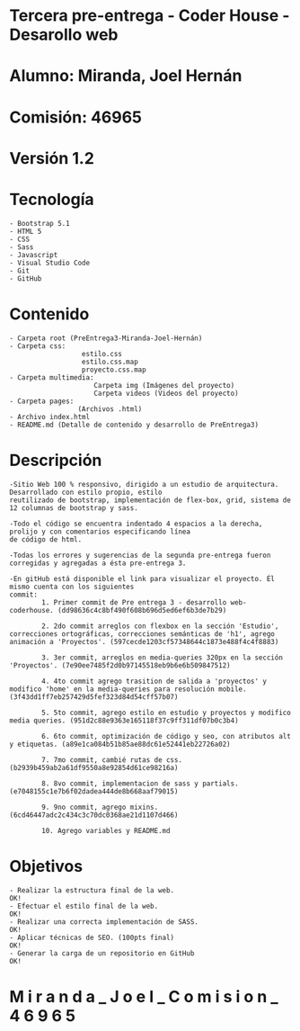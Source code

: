

# Tercera pre-entrega - Coder House - Desarollo web 
# Alumno: Miranda, Joel Hernán 
# Comisión: 46965 
# Versión 1.2
# Tecnología 

    - Bootstrap 5.1
    - HTML 5 
    - CSS
    - Sass
    - Javascript 
    - Visual Studio Code
    - Git
    - GitHub

# Contenido 

    - Carpeta root (PreEntrega3-Miranda-Joel-Hernán) 
    - Carpeta css: 
                      estilo.css
                      estilo.css.map
                      proyecto.css.map
    - Carpeta multimedia: 
                         Carpeta img (Imágenes del proyecto) 
                         Carpeta videos (Videos del proyecto)
    - Carpeta pages:
                     (Archivos .html)
    - Archivo index.html
    - README.md (Detalle de contenido y desarrollo de PreEntrega3) 

# Descripción

	-Sitio Web 100 % responsivo, dirigido a un estudio de arquitectura. Desarrollado con estilo propio, estilo 
    reutilizado de bootstrap, implementación de flex-box, grid, sistema de 12 columnas de bootstrap y sass.

    -Todo el código se encuentra indentado 4 espacios a la derecha, prolijo y con comentarios especificando línea 
    de código de html.

    -Todas los errores y sugerencias de la segunda pre-entrega fueron corregidas y agregadas a ésta pre-entrega 3.

    -En gitHub está disponible el link para visualizar el proyecto. Él mismo cuenta con los siguientes 
    commit:
            1. Primer commit de Pre entrega 3 - desarrollo web- coderhouse. (dd98636c4c8bf490f608b696d5ed6ef6b3de7b29)

            2. 2do commit arreglos con flexbox en la sección 'Estudio', correcciones ortográficas, correcciones semánticas de 'h1', agrego animación a 'Proyectos'. (597cecde1203cf57348644c1873e488f4c4f8883)
            
            3. 3er commit, arreglos en media-queries 320px en la sección 'Proyectos'. (7e90ee7485f2d0b97145518eb9b6e6b509847512)
            
            4. 4to commit agrego trasition de salida a 'proyectos' y modifico 'home' en la media-queries para resolución mobile. (3f43dd1ff7eb257429d5fef323d84d54cff57b07)
            
            5. 5to commit, agrego estilo en estudio y proyectos y modifico media queries. (951d2c88e9363e165118f37c9ff311df07b0c3b4)
            
            6. 6to commit, optimización de código y seo, con atributos alt y etiquetas. (a89e1ca084b51b85ae88dc61e52441eb22726a02)
            
            7. 7mo commit, cambié rutas de css. (b2939b459ab2a61df9550a8e92854d61ce98216a)
            
            8. 8vo commit, implementacion de sass y partials. (e7048155c1e7b6f02dadea444de8b668aaf79015)
            
            9. 9no commit, agrego mixins. (6cd46447adc2c434c3c70dc0368ae21d1107d466)
            
            10. Agrego variables y README.md

# Objetivos

    - Realizar la estructura final de la web.                                                   OK! 
    - Efectuar el estilo final de la web.		                                                OK!
    - Realizar una correcta implementación de SASS.                                             OK!
    - Aplicar técnicas de SEO. (100pts final)                                                   OK!
    - Generar la carga de un repositorio en GitHub                                              OK! 

# M i r a n d a _ J o e l _ C o m i s i o n _ 4 6 9 6 5
